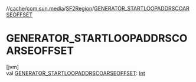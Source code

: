 //[cache](../../../index.md)/[com.sun.media](../index.md)/[SF2Region](index.md)/[GENERATOR_STARTLOOPADDRSCOARSEOFFSET](-g-e-n-e-r-a-t-o-r_-s-t-a-r-t-l-o-o-p-a-d-d-r-s-c-o-a-r-s-e-o-f-f-s-e-t.md)

# GENERATOR_STARTLOOPADDRSCOARSEOFFSET

[jvm]\
val [GENERATOR_STARTLOOPADDRSCOARSEOFFSET](-g-e-n-e-r-a-t-o-r_-s-t-a-r-t-l-o-o-p-a-d-d-r-s-c-o-a-r-s-e-o-f-f-s-e-t.md): [Int](https://kotlinlang.org/api/latest/jvm/stdlib/kotlin/-int/index.html)
